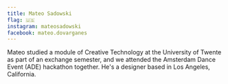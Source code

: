 ```yaml
---
title: Mateo Sadowski
flag: 🇺🇸
instagram: mateosadowski
facebook: mateo.dovarganes
---
```


Mateo studied a module of Creative Technology at the University of Twente as part of an exchange semester, and we attended the Amsterdam Dance Event (ADE) hackathon together. He's a designer based in Los Angeles, California.
